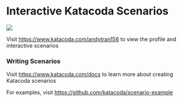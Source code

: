# Interactive Katacoda Scenarios

[![](http://shields.katacoda.com/katacoda/andytran156/count.svg)](https://www.katacoda.com/andytran156 "Get your profile on Katacoda.com")

Visit https://www.katacoda.com/andytran156 to view the profile and interactive scenarios

### Writing Scenarios
Visit https://www.katacoda.com/docs to learn more about creating Katacoda scenarios

For examples, visit https://github.com/katacoda/scenario-example
